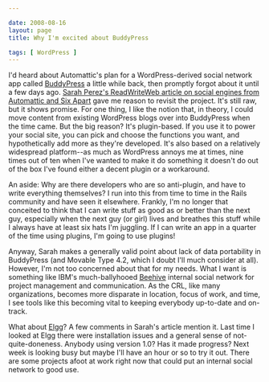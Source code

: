 ```yaml
--- 

date: 2008-08-16
layout: page
title: Why I'm excited about BuddyPress

tags: [ WordPress ]
---
```

I'd heard about Automattic's plan for a WordPress-derived social network app called <a href="http://buddypress.org/">BuddyPress</a> a little while back, then promptly forgot about it until a few days ago. <a href="http://www.readwriteweb.com/archives/the_next_social_networks_powered_by_wordpress_movable_type.php">Sarah Perez's ReadWriteWeb article on social engines from Automattic and Six Apart</a> gave me reason to revisit the project. It's still raw, but it shows promise. For one thing, I like the notion that, in theory, I could move content from existing WordPress blogs over into BuddyPress when the time came. But the big reason? It's plugin-based. If you use it to power your social site, you can pick and choose the functions you want, and hypothetically add more as they're developed. It's also based on a relatively widespread platform--as much as WordPress annoys me at times, nine times out of ten when I've wanted to make it do something it doesn't do out of the box I've found either a decent plugin or a workaround.

An aside: Why are there developers who are so anti-plugin, and have to write everything themselves? I run into this from time to time in the Rails community and have seen it elsewhere. Frankly, I'm no longer that conceited to think that I can write stuff as good as or better than the next guy, especially when the next guy (or girl) lives and breathes this stuff while I always have at least six hats I'm juggling. If I can write an app in a quarter of the time using plugins, I'm going to use plugins!

Anyway, Sarah makes a generally valid point about lack of data portability in BuddyPress (and Movable Type 4.2, which I doubt I'll much consider at all). However, I'm not too concerned about that for my needs. What I want is something like IBM's much-ballyhooed <a href="http://domino.research.ibm.com/cambridge/research.nsf/99751d8eb5a20c1f852568db004efc90/8b6d4cd68fc12b52852573d1005cc0fc?OpenDocument">Beehive</a> internal social network for project management and communication. As the CRL, like many organizations, becomes more disparate in location, focus of work, and time, I see tools like this becoming vital to keeping everybody up-to-date and on-track.

What about <a href="http://elgg.org/">Elgg</a>? A few comments in Sarah's article mention it. Last time I looked at Elgg there were installation issues and a general sense of not-quite-doneness. Anybody using version 1.0? Has it made progress? Next week is looking busy but maybe I'll have an hour or so to try it out. There are some projects afoot at work right now that could put an internal social network to good use.
